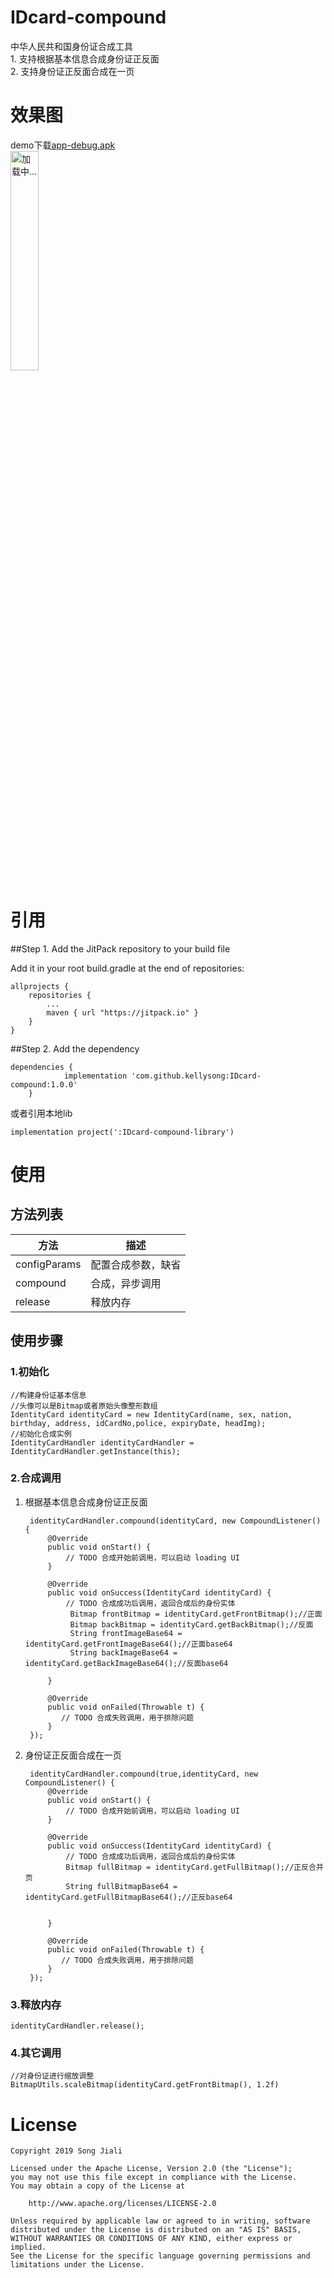 # IDcard-compound
中华人民共和国身份证合成工具  
	1. 支持根据基本信息合成身份证正反面  
	2. 支持身份证正反面合成在一页
# 效果图
demo下载[app-debug.apk](app-debug.apk)   
<img src="https://github.com/kellysong/IDcard-compound/blob/master/screenshot/20190416105527.png" width="30%" alt="加载中..."/>
# 引用

##Step 1. Add the JitPack repository to your build file

Add it in your root build.gradle at the end of repositories:

    allprojects {
        repositories {
            ...
            maven { url "https://jitpack.io" }
        }
    }

##Step 2. Add the dependency

	dependencies {
		        implementation 'com.github.kellysong:IDcard-compound:1.0.0'
		}

或者引用本地lib
	
	implementation project(':IDcard-compound-library')

# 使用
## 方法列表

方法 | 描述
---- | ----
configParams | 配置合成参数，缺省
compound | 合成，异步调用
release | 释放内存

## 使用步骤

### 1.初始化
	//构建身份证基本信息
	//头像可以是Bitmap或者原始头像整形数组
	IdentityCard identityCard = new IdentityCard(name, sex, nation, birthday, address, idCardNo,police, expiryDate, headImg);
	//初始化合成实例
	IdentityCardHandler identityCardHandler = IdentityCardHandler.getInstance(this);

### 2.合成调用

1. 根据基本信息合成身份证正反面


        identityCardHandler.compound(identityCard, new CompoundListener() {
            @Override
            public void onStart() {
 				// TODO 合成开始前调用，可以启动 loading UI
            }

            @Override
            public void onSuccess(IdentityCard identityCard) {
				// TODO 合成成功后调用，返回合成后的身份实体
                 Bitmap frontBitmap = identityCard.getFrontBitmap();//正面
                 Bitmap backBitmap = identityCard.getBackBitmap();//反面
     			 String frontImageBase64 = identityCard.getFrontImageBase64();//正面base64
                 String backImageBase64 = identityCard.getBackImageBase64();//反面base64

            }

            @Override
            public void onFailed(Throwable t) {
               // TODO 合成失败调用，用于排除问题
            }
        });
2. 身份证正反面合成在一页

        identityCardHandler.compound(true,identityCard, new CompoundListener() {
            @Override
            public void onStart() {
 				// TODO 合成开始前调用，可以启动 loading UI
            }

            @Override
            public void onSuccess(IdentityCard identityCard) {
				// TODO 合成成功后调用，返回合成后的身份实体
               	Bitmap fullBitmap = identityCard.getFullBitmap();//正反合并页
                String fullBitmapBase64 = identityCard.getFullBitmapBase64();//正反base64


            }

            @Override
            public void onFailed(Throwable t) {
               // TODO 合成失败调用，用于排除问题
            }
        });
### 3.释放内存

	identityCardHandler.release();

### 4.其它调用

	//对身份证进行缩放调整
	BitmapUtils.scaleBitmap(identityCard.getFrontBitmap(), 1.2f)

# License

    Copyright 2019 Song Jiali
    
    Licensed under the Apache License, Version 2.0 (the "License");
    you may not use this file except in compliance with the License.
    You may obtain a copy of the License at
    
        http://www.apache.org/licenses/LICENSE-2.0
    
    Unless required by applicable law or agreed to in writing, software
    distributed under the License is distributed on an "AS IS" BASIS,
    WITHOUT WARRANTIES OR CONDITIONS OF ANY KIND, either express or implied.
    See the License for the specific language governing permissions and
    limitations under the License.